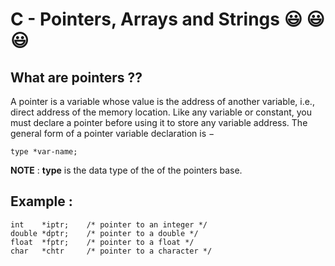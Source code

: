 # C - Pointers, Arrays and Strings :smiley: :smiley: :smiley:
## What are pointers ??
A pointer is a variable whose value is the address of another variable, i.e., direct address of the memory location. Like any variable or constant, you must declare a pointer before using it to store any variable address. The general form of a pointer variable declaration is −
```
type *var-name;
```
**NOTE** : **type** is the data type of the of the pointers base.

## Example :
```
int    *iptr;    /* pointer to an integer */
double *dptr;    /* pointer to a double */
float  *fptr;    /* pointer to a float */
char   *chtr     /* pointer to a character */
```
